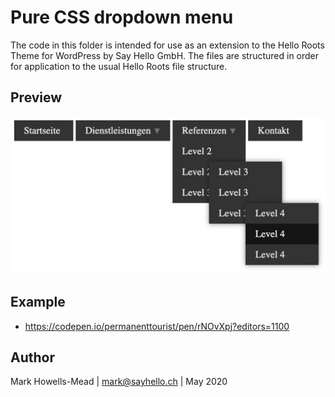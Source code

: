 # Pure CSS dropdown menu

The code in this folder is intended for use as an extension to the 
Hello Roots Theme for WordPress by Say Hello GmbH. The files are structured 
in order for application to the usual Hello Roots file structure.

## Preview

![Preview](./dropdownmenu.jpg)

## Example

- https://codepen.io/permanenttourist/pen/rNOvXpj?editors=1100

## Author

Mark Howells-Mead  | mark@sayhello.ch | May 2020
